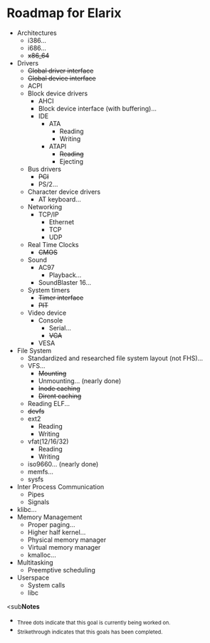 # Roadmap for Elarix

* Architectures
	* i386...
	* i686...
	* ~~x86_64~~
* Drivers
	* ~~Global driver interface~~
	* ~~Global device interface~~
	* ACPI
	* Block device drivers
		* AHCI
		* Block device interface (with buffering)...
		* IDE
			* ATA
				* Reading
				* Writing
			* ATAPI
				* ~~Reading~~
				* Ejecting
	* Bus drivers
		* ~~PCI~~
		* PS/2...
	* Character device drivers
		* AT keyboard...
	* Networking
		* TCP/IP
			* Ethernet
			* TCP
			* UDP
	* Real Time Clocks
		* ~~CMOS~~
	* Sound
		* AC97
			* Playback...
		* SoundBlaster 16...
	* System timers
		* ~~Timer interface~~
		* ~~PIT~~
	* Video device
		* Console
			* Serial...
			* ~~VGA~~
		* VESA
* File System
	* Standardized and researched file system layout (not FHS)...
	* VFS...
		* ~~Mounting~~
		* Unmounting... (nearly done)
		* ~~Inode caching~~
		* ~~Dirent caching~~
	* Reading ELF...
	* ~~devfs~~
	* ext2
		* Reading
		* Writing
	* vfat(12/16/32)
		* Reading
		* Writing
	* iso9660... (nearly done)
	* memfs...
	* sysfs
* Inter Process Communication
	* Pipes
	* Signals
* klibc...
* Memory Management
	* Proper paging...
	* Higher half kernel...
	* Physical memory manager
	* Virtual memory manager
	* kmalloc...
* Multitasking
	* Preemptive scheduling
* Userspace
	* System calls
	* libc

<sub<b>Notes</b></sub>
* <sub>Three dots indicate that this goal is currently being worked on.</sub>
* <sub>Strikethrough indicates that this goals has been completed.</sub>
